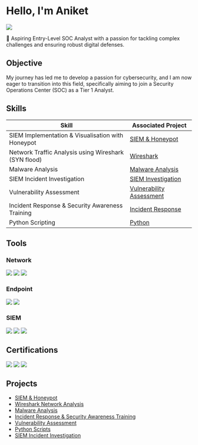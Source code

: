 # Hello, I'm Aniket
<a href="https://linkedin.com/in/aniket-kolte"><img src="https://img.shields.io/badge/-LinkedIn-0072b1?&style=for-the-badge&logo=linkedin&logoColor=white" /></a>

🔐 Aspiring Entry-Level SOC Analyst with a passion for tackling complex challenges and ensuring robust digital defenses.

## Objective

My journey has led me to develop a passion for cybersecurity, and I am now eager to transition into this field, specifically aiming to join a Security Operations Center (SOC) as a Tier 1 Analyst.

## Skills

| Skill                                                      | Associated Project         |
|------------------------------------------------------------|----------------------------|
| SIEM Implementation & Visualisation with Honeypot          | <a href="https://github.com/laaaaaarry/SIEM-Honeypot/tree/main">SIEM & Honeypot</a> |
| Network Traffic Analysis using Wireshark (SYN flood)       | <a href="https://github.com/laaaaaarry/Wireshark/tree/main">Wireshark</a> | 
| Malware Analysis                                           | <a href="https://github.com/laaaaaarry/Malware-Analysis">Malware Analysis</a> |
| SIEM Incident Investigation                                | <a href="https://github.com/laaaaaarry/SIEM-Investigation/tree/main">SIEM Investigation</a> |
| Vulnerability Assessment                                   | <a href="https://github.com/laaaaaarry/Vulnerability-Assessment">Vulnerability Assessment</a> |
| Incident Response & Security Awareness Training            | <a href="https://github.com/Aniket-Kolte-273/P-8">Incident Response</a> |
| Python Scripting                                            | <a href="https://github.com/laaaaaarry/Python-scripts/tree/main">Python</a> |

## Tools

### Network
<div>
    <img src="https://img.shields.io/badge/-Wireshark-1679A7?&style=for-the-badge&logo=Wireshark&logoColor=white" />
    <img src="https://img.shields.io/badge/-Suricata-EF3B2D?&style=for-the-badge&logo=Suricata&logoColor=white" />
    <img src="https://img.shields.io/badge/-Zeek-777BB4?&style=for-the-badge&logo=Zeek&logoColor=white" />
</div>

### Endpoint
<div>
    <img src="https://img.shields.io/badge/-Microsoft_Defender_for_Endpoint-00A4EF?&style=for-the-badge&logo=Microsoft&logoColor=white" />
    <img src="https://img.shields.io/badge/-Velociraptor-4B275F?&style=for-the-badge&logo=Velociraptor&logoColor=white" />
</div>

### SIEM
<div>
    <img src="https://img.shields.io/badge/-Microsoft_Sentinel-0078D4?&style=for-the-badge&logo=Microsoft&logoColor=white" />
    <img src="https://img.shields.io/badge/-Splunk-000000?&style=for-the-badge&logo=Splunk&logoColor=white" />
    <img src="https://img.shields.io/badge/-Elastic-005571?&style=for-the-badge&logo=Elastic&logoColor=white" />
</div>

## Certifications
<div>
<img src="https://img.shields.io/badge/-ISC2_CC-005571?&style=for-the-badge&logo=ISC2&logoColor=white" />
<img src="https://img.shields.io/badge/-Google_Cybersecurity_Professional-4285F4?&style=for-the-badge&logo=Google&logoColor=white" />
<img src="https://img.shields.io/badge/-PG_Cybersecurity_Simplilearn-000000?&style=for-the-badge&logo=Simplilearn&logoColor=white" />
</div>

## Projects
- <a href="https://github.com/laaaaaarry/SIEM-Honeypot/tree/main">SIEM & Honeypot</a>
- <a href="https://github.com/laaaaaarry/Wireshark/tree/main">Wireshark Network Analysis</a>
- <a href="https://github.com/laaaaaarry/Malware-Analysis">Malware Analysis</a>
- <a href="https://github.com/laaaaaarry/Incident-Response">Incident Response & Security Awareness Training</a>
- <a href="https://github.com/laaaaaarry/Vulnerability-Assessment">Vulnerability Assessment</a>
- <a href="https://github.com/laaaaaarry/Python-scripts/tree/main">Python Scripts</a>
- <a href="https://github.com/laaaaaarry/SIEM-Investigation/tree/main">SIEM Incident Investigation</a>
